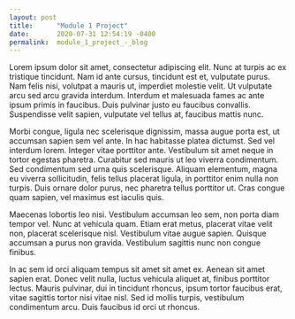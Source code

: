 ```yaml
---
layout: post
title:      "Module 1 Project"
date:       2020-07-31 12:54:19 -0400
permalink:  module_1_project_-_blog
---
```



Lorem ipsum dolor sit amet, consectetur adipiscing elit. Nunc at turpis ac ex tristique tincidunt. Nam id ante cursus, tincidunt est et, vulputate purus. Nam felis nisi, volutpat a mauris ut, imperdiet molestie velit. Ut vulputate arcu sed arcu gravida interdum. Interdum et malesuada fames ac ante ipsum primis in faucibus. Duis pulvinar justo eu faucibus convallis. Suspendisse velit sapien, vulputate vel tellus at, faucibus mattis nunc.

Morbi congue, ligula nec scelerisque dignissim, massa augue porta est, ut accumsan sapien sem vel ante. In hac habitasse platea dictumst. Sed vel interdum lorem. Integer vitae porttitor ante. Vestibulum sit amet neque in tortor egestas pharetra. Curabitur sed mauris ut leo viverra condimentum. Sed condimentum sed urna quis scelerisque. Aliquam elementum, magna eu viverra sollicitudin, felis tellus placerat ligula, in porttitor enim nulla non turpis. Duis ornare dolor purus, nec pharetra tellus porttitor ut. Cras congue quam sapien, vel maximus est iaculis quis.

Maecenas lobortis leo nisi. Vestibulum accumsan leo sem, non porta diam tempor vel. Nunc at vehicula quam. Etiam erat metus, placerat vitae velit non, placerat scelerisque nisl. Vestibulum vitae augue sapien. Quisque accumsan a purus non gravida. Vestibulum sagittis nunc non congue finibus.

In ac sem id orci aliquam tempus sit amet sit amet ex. Aenean sit amet sapien erat. Donec velit nulla, luctus vehicula aliquet at, finibus porttitor lectus. Mauris pulvinar, dui in tincidunt rhoncus, ipsum tortor faucibus erat, vitae sagittis tortor nisi vitae nisl. Sed id mollis turpis, vestibulum condimentum arcu. Duis faucibus id orci ut rhoncus.
